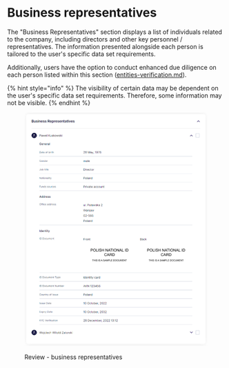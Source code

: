 # Business representatives

The "Business Representatives" section displays a list of individuals related to the company, including directors and other key personnel / representatives. The information presented alongside each person is tailored to the user's specific data set requirements.

Additionally, users have the option to conduct enhanced due diligence on each person listed within this section ([entities-verification.md](entities-verification.md "mention")).

{% hint style="info" %}
The visibility of certain data may be dependent on the user's specific data set requirements. Therefore, some information may not be visible.
{% endhint %}

<figure><img src="../../.gitbook/assets/CC_business_reps.png" alt="Review - business representatives"><figcaption><p>Review - business representatives</p></figcaption></figure>
